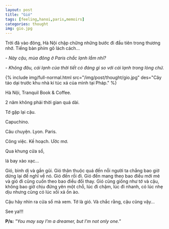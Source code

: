 ```yaml
---
layout: post
title: "Gió"
tags: [feeling,hanoi,paris,memoirs]
categories: thought
img: gio.jpg
---
```

Trời đã vào đông, Hà Nội chập chững những bước đi đầu tiên trong thương nhớ. Tiếng bàn phím gõ lách cách...

*- Này cậu, mùa đông ở Paris chắc lạnh lắm nhỉ?*

*- Không đâu, cái lạnh của thời tiết có đáng gì so với cái lạnh trong lòng chứ.*

{% include img/full-normal.html src="/img/post/thought/gio.jpg" des="Cây táo dại trước khu nhà kí túc xá của mình tại Pháp." %}

Hà Nội, Tranquil Book & Coffee.

2 năm không phải thời gian quá dài.

Tớ gặp lại cậu.

Capuchino.

Câu chuyện. Lyon. Paris.

Công việc. Kế hoạch. Ước mơ.

Qua khung cửa sổ,

lá bay xào xạc...

Gió, bình dị và gần gũi. Gió thân thuộc quá đến nỗi người ta chẳng bao giờ dừng lại để nghĩ về nó. Gió đến rồi đi. Gió đến mang theo bao điều mới mẻ và gió đi cũng cuốn theo bao điều đổi thay. Gió cũng giống như tớ và cậu, không bao giờ chịu đứng yên một chỗ, lúc đi chậm, lúc đi nhanh, có lúc nhẹ dịu nhưng cũng có lúc xối xả ồn ào. 

Cậu hãy nhìn ra cửa sổ mà xem. Tớ là gió. Và chắc rằng, cậu cũng vậy...

See ya!!!

**P/s:** *"You may say I’m a dreamer, but I’m not only one."*




